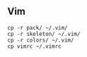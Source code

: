 ## Vim

```
cp -r pack/ ~/.vim/
cp -r skeleton/ ~/.vim/
cp -r colors/ ~/.vim/
cp vimrc ~/.vimrc
```
